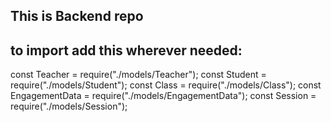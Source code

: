 ## This is Backend repo


## to import add this wherever needed: 

const Teacher = require("./models/Teacher");
const Student = require("./models/Student");
const Class = require("./models/Class");
const EngagementData = require("./models/EngagementData");
const Session = require("./models/Session");

